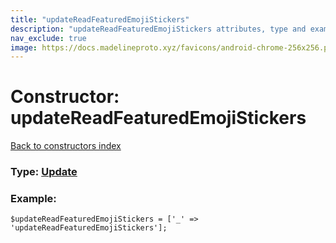 ```yaml
---
title: "updateReadFeaturedEmojiStickers"
description: "updateReadFeaturedEmojiStickers attributes, type and example"
nav_exclude: true
image: https://docs.madelineproto.xyz/favicons/android-chrome-256x256.png
---
```

# Constructor: updateReadFeaturedEmojiStickers  
[Back to constructors index](/API_docs/constructors/index.html)






### Type: [Update](/API_docs/types/Update.html)


### Example:

```
$updateReadFeaturedEmojiStickers = ['_' => 'updateReadFeaturedEmojiStickers'];
```  
